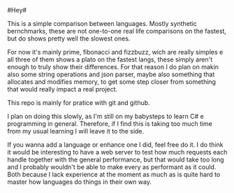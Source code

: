 #Hey#

This is a simple comparison between languages. Mostly synthetic bernchmarks, these are not one-to-one real life comparisons on the fastest, but do shows pretty well the slowest ones.

For now it's mainly prime, fibonacci and fizzbuzz, wich are really simples e all three of them shows a plato on the fastest langs, these simply aren't enough to truly show their differences.
For that reason I do plan on makin also some string operations and json parser, maybe also something that allocates and modifies memory, to get some step closer from something that would really impact a real project.

This repo is mainly for pratice with git and github.

I plan on doing this slowly, as I'm still on my babysteps to learn C# e programming in general. Therefore, if I  find this is taking too much time from my usual learning I will leave it to the side.

If you wanna add a language or enhance one I did, feel free do it. I do think it would be interesting to have a web server to test how much requests each handle together with the general performance, but that would take too long and I probably wouldn't be able to make every as performant as it could. Both because I lack experience at the moment as much as is quite hard to master how languages do things in their own way.
